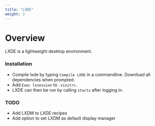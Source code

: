 ```yaml
---
title: "LXDE"
weight: 3
---
```


# Overview

LXDE is a lightweight desktop environment.

### Installation
* Compile lxde by typing `Compile LXDE` in a commandline. Download all dependencies when prompted. 
* Add `Exec lxsession` to `.xinitrc`.
* LXDE can then be run by calling `startx` after logging in.


### TODO
* Add LXDM to LXDE recipes
* Add option to set LXDM as default display manager 





